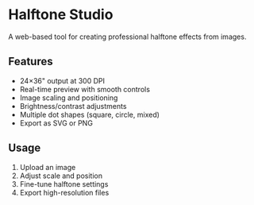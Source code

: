 # Halftone Studio
A web-based tool for creating professional halftone effects from images.

## Features
- 24×36" output at 300 DPI
- Real-time preview with smooth controls
- Image scaling and positioning
- Brightness/contrast adjustments
- Multiple dot shapes (square, circle, mixed)
- Export as SVG or PNG

## Usage
1. Upload an image
2. Adjust scale and position
3. Fine-tune halftone settings
4. Export high-resolution files
